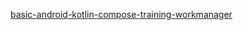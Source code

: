 [basic-android-kotlin-compose-training-workmanager](https://github.com/google-developer-training/basic-android-kotlin-compose-training-workmanager)
